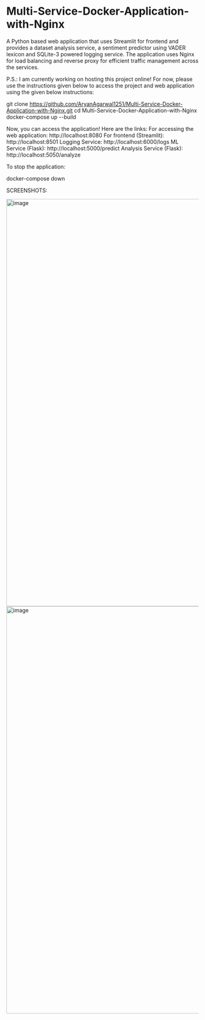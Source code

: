 # Multi-Service-Docker-Application-with-Nginx
A Python based web application that uses Streamlit for frontend and provides a dataset analysis service, a sentiment predictor using VADER lexicon and SQLite-3 powered logging service. The application uses Nginx for load balancing and reverse proxy for efficient traffic management  across the services.

P.S.: I am currently working on hosting this project online! For now, please use the instructions given below to access the project and web application using the given below instructions:

git clone https://github.com/AryanAgarwal1251/Multi-Service-Docker-Application-with-Nginx.git
cd Multi-Service-Docker-Application-with-Nginx
docker-compose up --build

Now, you can access the application!
Here are the links:
For accessing the web application: http://localhost:8080
For frontend (Streamlit): http://localhost:8501
Logging Service: http://localhost:6000/logs
ML Service (Flask): http://localhost:5000/predict
Analysis Service (Flask): http://localhost:5050/analyze

To stop the application:

docker-compose down

SCREENSHOTS:

<img width="1919" height="1065" alt="image" src="https://github.com/user-attachments/assets/d7153ba6-e582-4d31-a522-bf78082dd6cf" />

<img width="1915" height="1065" alt="image" src="https://github.com/user-attachments/assets/de43da40-9d8e-4d13-9d03-6f6c037f77b1" />

